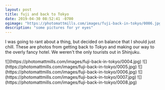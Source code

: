 ```yaml
---
layout: post
title: fuji and back to Tokyo
date: 2019-04-30 08:52:41 -0700
ogimage: "https://photomattmills.com/images/fuji-back-in-tokyo/0006.jpg"
description: "some pictures for yr eyes"
---
```


I was going to rant about a thing, but decided on balance that I should just chill. These are photos from getting back to Tokyo and making our way to the overly fancy hotel. We weren't the only tourists out in Shinjuku. 

<span style="display:block;" class="center">
  ![](https://photomattmills.com/images/fuji-back-in-tokyo/0004.jpg)
<span class="caption"></span>
![](https://photomattmills.com/images/fuji-back-in-tokyo/0005.jpg)
<span class="caption"></span>
![](https://photomattmills.com/images/fuji-back-in-tokyo/0006.jpg)
<span class="caption"></span>
![](https://photomattmills.com/images/fuji-back-in-tokyo/0007.jpg)
<span class="caption"></span>
![](https://photomattmills.com/images/fuji-back-in-tokyo/0008.jpg)
<span class="caption"></span>
</span>
